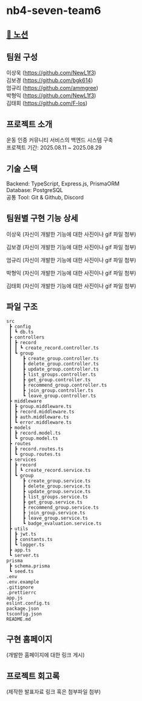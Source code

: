 # nb4-seven-team6

## [🔗 노션](https://www.notion.so/24cb1b4efe4d80dc818cf37149e2f65b)

## 팀원 구성

이상욱 (https://github.com/NewL1f3)<br>
김보경 (https://github.com/bgk614)<br>
엄규리 (https://github.com/ammgree)<br>
박형익 (https://github.com/NewL1f3)<br>
김태회 (https://github.com/F-los)<br>

## 프로젝트 소개

운동 인증 커뮤니티 서비스의 백엔드 시스템 구축<br>
프로젝트 기간: 2025.08.11 ~ 2025.08.29<br>

## 기술 스택

Backend: TypeScript, Express.js, PrismaORM<br>
Database: PostgreSQL<br>
공통 Tool: Git & Github, Discord<br>

## 팀원별 구현 기능 상세

이상욱
(자신이 개발한 기능에 대한 사진이나 gif 파일 첨부)

김보경
(자신이 개발한 기능에 대한 사진이나 gif 파일 첨부)

엄규리
(자신이 개발한 기능에 대한 사진이나 gif 파일 첨부)

박형익
(자신이 개발한 기능에 대한 사진이나 gif 파일 첨부)

김태회
(자신이 개발한 기능에 대한 사진이나 gif 파일 첨부)

## 파일 구조

```
src
 ┣ config
 ┃ ┗ db.ts
 ┣ controllers
 ┃ ┣ record
 ┃ ┃ ┗ create_record.controller.ts
 ┃ ┗ group
 ┃    ┣ create_group.controller.ts
 ┃    ┣ delete_group.controller.ts
 ┃    ┣ update_group.controller.ts
 ┃    ┣ list_groups.controller.ts
 ┃    ┣ get_group.controller.ts
 ┃    ┣ recommend_group.controller.ts
 ┃    ┣ join_group.controller.ts
 ┃    ┗ leave_group.controller.ts
 ┣ middleware
 ┃ ┣ group.middleware.ts
 ┃ ┣ record.middleware.ts
 ┃ ┣ auth.middleware.ts
 ┃ ┗ error.middleware.ts
 ┣ models
 ┃ ┣ record.model.ts
 ┃ ┗ group.model.ts
 ┣ routes
 ┃ ┣ record.routes.ts
 ┃ ┗ group.routes.ts
 ┣ services
 ┃ ┣ record
 ┃ ┃ ┗ create_record.service.ts
 ┃ ┗ group
 ┃    ┣ create_group.service.ts
 ┃    ┣ delete_group.service.ts
 ┃    ┣ update_group.service.ts
 ┃    ┣ list_groups.service.ts
 ┃    ┣ get_group.service.ts
 ┃    ┣ recommend_group.service.ts
 ┃    ┣ join_group.service.ts
 ┃    ┣ leave_group.service.ts
 ┃    ┗ badge_evaluation.service.ts
 ┣ utils
 ┃ ┣ jwt.ts
 ┃ ┣ constants.ts
 ┃ ┗ logger.ts
 ┣ app.ts
 ┗ server.ts
prisma
 ┣ schema.prisma
 ┗ seed.ts
.env
.env.example
.gitignore
.prettierrc
app.js
eslint.config.ts
package.json
tsconfig.json
README.md
```

## 구현 홈페이지

(개발한 홈페이지에 대한 링크 게시)

## 프로젝트 회고록

(제작한 발표자료 링크 혹은 첨부파일 첨부)
